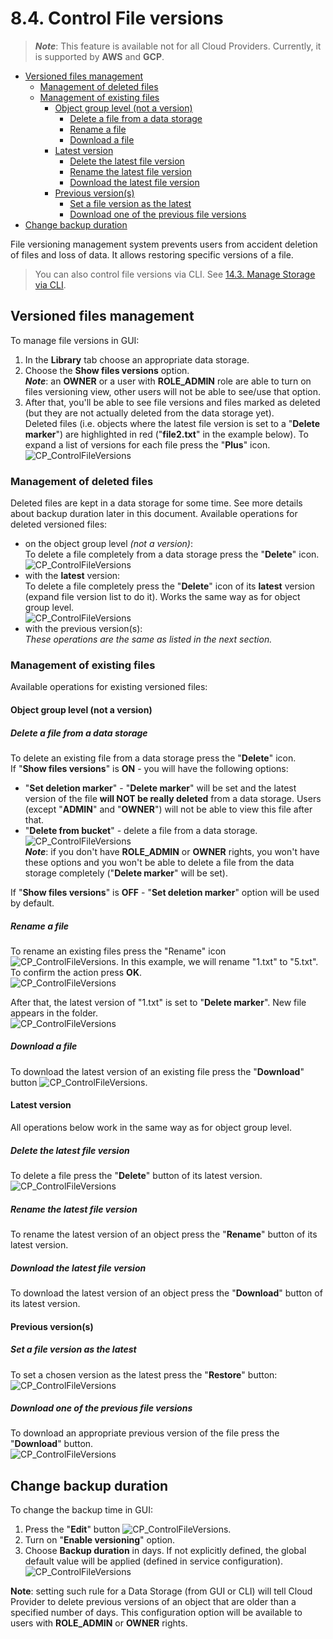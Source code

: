 # 8.4. Control File versions

> **_Note_**: This feature is available not for all Cloud Providers. Currently, it is supported by **AWS** and **GCP**.

- [Versioned files management](#versioned-files-management)
    - [Management of deleted files](#management-of-deleted-files)
    - [Management of existing files](#management-of-existing-files)
        - [Object group level (not a version)](#object-group-level-not-a-version)
            - [Delete a file from a data storage](#delete-a-file-from-a-data-storage)
            - [Rename a file](#rename-a-file)
            - [Download a file](#download-a-file)
        - [Latest version](#latest-version)
            - [Delete the latest file version](#delete-the-latest-file-version)
            - [Rename the latest file version](#rename-the-latest-file-version)
            - [Download the latest file version](#download-the-latest-file-version)
        - [Previous version(s)](#previous-versions)
            - [Set a file version as the latest](#set-a-file-version-as-the-latest)
            - [Download one of the previous file versions](#download-one-of-the-previous-file-versions)
- [Change backup duration](#change-backup-duration)

File versioning management system prevents users from accident deletion of files and loss of data.
It allows restoring specific versions of a file.

> You can also control file versions via CLI. See [14.3. Manage Storage via CLI](../14_CLI/14.3._Manage_Storage_via_CLI.md).

## Versioned files management

To manage file versions in GUI:

1. In the **Library** tab choose an appropriate data storage.
2. Choose the **Show files versions** option.  
    **_Note_**: an **OWNER** or a user with **ROLE\_ADMIN** role are able to turn on files versioning view, other users will not be able to see/use that option.
3. After that, you'll be able to see file versions and files marked as deleted (but they are not actually deleted from the data storage yet).  
    Deleted files (i.e. objects where the latest file version is set to a "**Delete marker**") are highlighted in red ("**file2.txt**" in the example below). To expand a list of versions for each file press the "**Plus**" icon.  
    ![CP_ControlFileVersions](attachments/ControlFileVersions_01.png)

### Management of deleted files

Deleted files are kept in a data storage for some time. See more details about backup duration later in this document.
Available operations for deleted versioned files:

- on the object group level *(not a version)*:  
    To delete a file completely from a data storage press the "**Delete**" icon.  
    ![CP_ControlFileVersions](attachments/ControlFileVersions_02.png)
- with the **latest** version:  
    To delete a file completely press the "**Delete**" icon of its **latest** version (expand file version list to do it). Works the same way as for object group level.  
    ![CP_ControlFileVersions](attachments/ControlFileVersions_03.png)
- with the previous version(s):  
    *These operations are the same as listed in the next section.*

### Management of existing files

Available operations for existing versioned files:

#### Object group level (not a version)

##### Delete a file from a data storage

To delete an existing file from a data storage press the "**Delete**" icon.  
If "**Show files versions**" is **ON** - you will have the following options:

- "**Set deletion marker**" - "**Delete marker**" will be set and the latest version of the file **will NOT be really deleted** from a data storage. Users (except "**ADMIN**" and "**OWNER**") will not be able to view this file after that.
- "**Delete from bucket**" - delete a file from a data storage.  
    ![CP_ControlFileVersions](attachments/ControlFileVersions_04.png)  
    **_Note_**: if you don't have **ROLE\_ADMIN** or **OWNER** rights, you won't have these options and you won't be able to delete a file from the data storage completely ("**Delete marker**" will be set).

If "**Show files versions**" is **OFF** - "**Set deletion marker**" option will be used by default.

##### Rename a file

To rename an existing files press the "Rename" icon ![CP_ControlFileVersions](attachments/ControlFileVersions_05.png). In this example, we will rename "1.txt" to "5.txt". To confirm the action press **OK**.  
![CP_ControlFileVersions](attachments/ControlFileVersions_06.png)

After that, the latest version of "1.txt" is set to "**Delete marker**". New file appears in the folder.  
![CP_ControlFileVersions](attachments/ControlFileVersions_07.png)

##### Download a file

To download the latest version of an existing file press the "**Download**" button ![CP_ControlFileVersions](attachments/ControlFileVersions_08.png).

#### Latest version

All operations below work in the same way as for object group level.

##### Delete the latest file version

To delete a file press the "**Delete**" button of its latest version.  
![CP_ControlFileVersions](attachments/ControlFileVersions_09.png)

##### Rename the latest file version

To rename the latest version of an object press the "**Rename**" button of its latest version.

##### Download the latest file version

To download the latest version of an object press the "**Download**" button of its latest version.

#### Previous version(s)

##### Set a file version as the latest

To set a chosen version as the latest press the "**Restore**" button:  
![CP_ControlFileVersions](attachments/ControlFileVersions_10.png)

##### Download one of the previous file versions

To download an appropriate previous version of the file press the "**Download**" button.  
![CP_ControlFileVersions](attachments/ControlFileVersions_11.png)

## Change backup duration

To change the backup time in GUI:

1. Press the "**Edit**" button ![CP_ControlFileVersions](attachments/ControlFileVersions_12.png).
2. Turn on "**Enable versioning**" option.
3. Choose **Backup duration** in days. If not explicitly defined, the global default value will be applied (defined in service configuration).  
    ![CP_ControlFileVersions](attachments/ControlFileVersions_13.png)

**Note**: setting such rule for a Data Storage (from GUI or CLI) will tell Cloud Provider to delete previous versions of an object that are older than a specified number of days. This configuration option will be available to users with **ROLE\_ADMIN** or **OWNER** rights.
